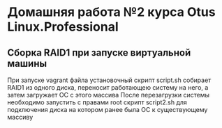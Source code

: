 # Домашняя работа №2 курса Otus Linux.Professional  
## Сборка RAID1 при запуске виртуальной машины

При запуске vagrant файла установочный скрипт script.sh собирает RAID1 из одного диска, переносит работающею систему на него, а затем загружает ОС с этого массива 
После перезагрузки системы необходимо запустить с правами root скрипт script2.sh для подключения диска на котором ранее была ОС к существующему массиву 